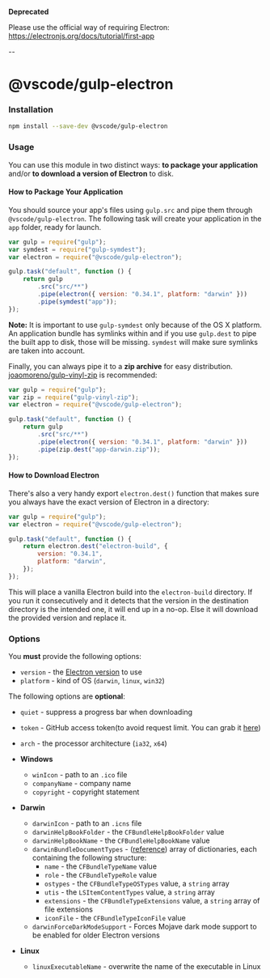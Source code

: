 **Deprecated**

Please use the official way of requiring Electron:
https://electronjs.org/docs/tutorial/first-app

--

# @vscode/gulp-electron

### Installation

```bash
npm install --save-dev @vscode/gulp-electron
```

### Usage

You can use this module in two distinct ways: **to package your application**
and/or **to download a version of Electron** to disk.

#### How to Package Your Application

You should source your app's files using `gulp.src` and pipe them through
`@vscode/gulp-electron`. The following task will create your application in the
`app` folder, ready for launch.

```javascript
var gulp = require("gulp");
var symdest = require("gulp-symdest");
var electron = require("@vscode/gulp-electron");

gulp.task("default", function () {
	return gulp
		.src("src/**")
		.pipe(electron({ version: "0.34.1", platform: "darwin" }))
		.pipe(symdest("app"));
});
```

**Note:** It is important to use `gulp-symdest` only because of the OS X
platform. An application bundle has symlinks within and if you use `gulp.dest`
to pipe the built app to disk, those will be missing. `symdest` will make sure
symlinks are taken into account.

Finally, you can always pipe it to a **zip archive** for easy distribution.
[joaomoreno/gulp-vinyl-zip](https://github.com/joaomoreno/gulp-vinyl-zip) is
recommended:

```javascript
var gulp = require("gulp");
var zip = require("gulp-vinyl-zip");
var electron = require("@vscode/gulp-electron");

gulp.task("default", function () {
	return gulp
		.src("src/**")
		.pipe(electron({ version: "0.34.1", platform: "darwin" }))
		.pipe(zip.dest("app-darwin.zip"));
});
```

#### How to Download Electron

There's also a very handy export `electron.dest()` function that makes sure you
always have the exact version of Electron in a directory:

```javascript
var gulp = require("gulp");
var electron = require("@vscode/gulp-electron");

gulp.task("default", function () {
	return electron.dest("electron-build", {
		version: "0.34.1",
		platform: "darwin",
	});
});
```

This will place a vanilla Electron build into the `electron-build` directory. If
you run it consecutively and it detects that the version in the destination
directory is the intended one, it will end up in a no-op. Else it will download
the provided version and replace it.

### Options

You **must** provide the following options:

-   `version` - the
    [Electron version](https://github.com/atom/electron/releases) to use
-   `platform` - kind of OS (`darwin`, `linux`, `win32`)

The following options are **optional**:

-   `quiet` - suppress a progress bar when downloading
-   `token` - GitHub access token(to avoid request limit. You can grab it
    [here](https://github.com/settings/tokens))

-   `arch` - the processor architecture (`ia32`, `x64`)

-   **Windows**

    -   `winIcon` - path to an `.ico` file
    -   `companyName` - company name
    -   `copyright` - copyright statement

-   **Darwin**

    -   `darwinIcon` - path to an `.icns` file
    -   `darwinHelpBookFolder` - the `CFBundleHelpBookFolder` value
    -   `darwinHelpBookName` - the `CFBundleHelpBookName` value
    -   `darwinBundleDocumentTypes` -
        ([reference](https://developer.apple.com/library/ios/documentation/filemanagement/conceptual/documentinteraction_topicsforios/Articles/RegisteringtheFileTypesYourAppSupports.html))
        array of dictionaries, each containing the following structure:
        -   `name` - the `CFBundleTypeName` value
        -   `role` - the `CFBundleTypeRole` value
        -   `ostypes` - the `CFBundleTypeOSTypes` value, a `string` array
        -   `utis` - the `LSItemContentTypes` value, a `string` array
        -   `extensions` - the `CFBundleTypeExtensions` value, a `string` array
            of file extensions
        -   `iconFile` - the `CFBundleTypeIconFile` value
    -   `darwinForceDarkModeSupport` - Forces Mojave dark mode support to be
        enabled for older Electron versions

-   **Linux**
    -   `linuxExecutableName` - overwrite the name of the executable in Linux
